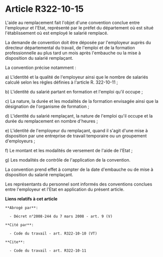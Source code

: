 # Article R322-10-15

L'aide au remplacement fait l'objet d'une convention conclue entre l'employeur et l'Etat, représenté par le préfet du
département où est situé l'établissement où est employé le salarié remplacé.

La demande de convention doit être déposée par l'employeur auprès du directeur départemental du travail, de l'emploi et de la
formation professionnelle au plus tard un mois après l'embauche ou la mise à disposition du salarié remplaçant.

La convention précise notamment :

a) L'identité et la qualité de l'employeur ainsi que le nombre de salariés calculé selon les règles définies à l'article R.
322-10-11 ;

b) L'identité du salarié partant en formation et l'emploi qu'il occupe ;

c) La nature, la durée et les modalités de la formation envisagée ainsi que la désignation de l'organisme de formation ;

d) L'identité du salarié remplaçant, la nature de l'emploi qu'il occupe et la durée du remplacement en nombre d'heures ;

e) L'identité de l'employeur du remplaçant, quand il s'agit d'une mise à disposition par une entreprise de travail temporaire
ou un groupement d'employeurs ;

f) Le montant et les modalités de versement de l'aide de l'Etat ;

g) Les modalités de contrôle de l'application de la convention.

La convention prend effet à compter de la date d'embauche ou de mise à disposition du salarié remplaçant.

Les représentants du personnel sont informés des conventions conclues entre l'employeur et l'Etat en application du présent
article.

**Liens relatifs à cet article**

	**Abrogé par**:

	  - Décret n°2008-244 du 7 mars 2008 - art. 9 (V)

	**Cité par**:

	  - Code du travail - art. R322-10-10 (VT)

	**Cite**:

	  - Code du travail - art. R322-10-11
